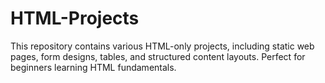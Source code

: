 # HTML-Projects
This repository contains various HTML-only projects, including static web pages, form designs, tables, and structured content layouts. Perfect for beginners learning HTML fundamentals.
